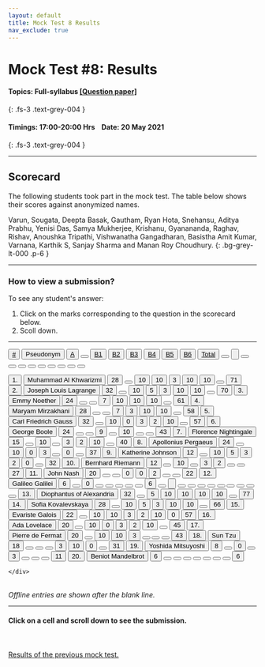 ```yaml
---
layout: default
title: Mock Test 8 Results
nav_exclude: true
---
```



#  Mock Test #8: Results

#### Topics: Full-syllabus  [[Question paper]](/docs/mock_test/008_may_20_full)
{: .fs-3 .text-grey-004 }


#### Timings: 17:00-20:00 Hrs &nbsp;&nbsp;  Date: 20 May 2021
{: .fs-3 .text-grey-004 }

---


## Scorecard


The following students took part in the mock test. The table below shows their scores against anonymized names.



Varun, Sougata, Deepta Basak, Gautham, Ryan Hota,  Snehansu,  Aditya Prabhu,  Yenisi Das,  Samya Mukherjee,
Krishanu,  Gyanananda,  Raghav,  Rishav,  Anoushka Tripathi,  Vishwanatha Gangadharan,  Basistha Amit Kumar,
Varnana,  Karthik S, Sanjay Sharma and Manan Roy Choudhury.
{: .bg-grey-lt-000 .p-6 }


---

### How to view a submission?

To see any student's answer:

1. Click on the marks corresponding to the question in the scorecard below.
2. Scoll down.


---

  <div class="markpalette">
      <div class="markpalette-keys">

<button class="markbutton white"><u>#</u></button>
<input type="button" class="markbutton white" value="Pseudonym"/>
<button class="markbutton white"><u>A</u></button>
<button class="markbutton white"></button>
<button class="markbutton white"><u>B1</u></button>
<button class="markbutton white"><u>B2</u></button>
<button class="markbutton white"><u>B3</u></button>
<button class="markbutton white"><u>B4</u></button>
<button class="markbutton white"><u>B5</u></button>
<button class="markbutton white"><u>B6</u></button>
<button class="markbutton white"><u>Total</u></button>
<button class="markbutton white"></button>
<input type="button" class="markbutton white" value=""/>
<button class="markbutton white" ></button>
<button class="markbutton white"></button>
<button class="markbutton white"></button>
<button class="markbutton white"></button>
<button class="markbutton white"></button>
<button class="markbutton white"></button>
<button class="markbutton white"></button>
<button class="markbutton white"></button>
<button class="markbutton white"></button>




<button class="markbutton rank">1. </button>
<input type="button" class="markbutton white" value="Muhammad Al Khwarizmi"/>
<button class="markbutton blank" onclick = "markdisplay('Muhammad_Al_Khwarizmi/PartA',8)">28</button>
<button class="button white"></button>
<button class="markbutton right" onclick = "markdisplay('Muhammad_Al_Khwarizmi/B1',8)">10</button>
<button class="markbutton right" onclick = "markdisplay('Muhammad_Al_Khwarizmi/B2',8)">10</button>
<button class="markbutton wrong" onclick = "markdisplay('Muhammad_Al_Khwarizmi/B3',8)">3</button>
<button class="markbutton right" onclick = "markdisplay('Muhammad_Al_Khwarizmi/B4',8)">10</button>
<button class="markbutton right" onclick = "markdisplay('Muhammad_Al_Khwarizmi/B5',8)">10</button>
<button class="button blank"></button>
<button class="markbutton total">71</button>
<button class="markbutton rank">2. </button>
<input type="button" class="markbutton white" value="Joseph Louis Lagrange"/>
<button class="markbutton blank" onclick = "markdisplay('Joseph_Louis_Lagrange/PartA',8)">32</button>
<button class="button white"></button>
<button class="markbutton right" onclick = "markdisplay('Joseph_Louis_Lagrange/B1',8)">10</button>
<button class="markbutton right" onclick = "markdisplay('Joseph_Louis_Lagrange/B2',8)">5</button>
<button class="markbutton wrong" onclick = "markdisplay('Joseph_Louis_Lagrange/B3',8)">3</button>
<button class="markbutton right" onclick = "markdisplay('Joseph_Louis_Lagrange/B4',8)">10</button>
<button class="markbutton right" onclick = "markdisplay('Joseph_Louis_Lagrange/B5',8)">10</button>
<button class="button blank"></button>
<button class="markbutton total">70</button>
<button class="markbutton rank">3. </button>
<input type="button" class="markbutton white" value="Emmy Noether"/>
<button class="markbutton blank" onclick = "markdisplay('Emmy_Noether/PartA',8)">24</button>
<button class="button white"></button>
<button class="button blank"></button>
<button class="markbutton right" onclick = "markdisplay('Emmy_Noether/B2',8)">7</button>
<button class="markbutton right" onclick = "markdisplay('Emmy_Noether/B3',8)">10</button>
<button class="markbutton right" onclick = "markdisplay('Emmy_Noether/B4',8)">10</button>
<button class="markbutton right" onclick = "markdisplay('Emmy_Noether/B5',8)">10</button>
<button class="button blank"></button>
<button class="markbutton total">61</button>
<button class="markbutton rank">4. </button>
<input type="button" class="markbutton white" value="Maryam Mirzakhani"/>
<button class="markbutton blank" onclick = "markdisplay('Maryam_Mirzakhani/PartA',8)">28</button>
<button class="button white"></button>
<button class="button blank"></button>
<button class="markbutton right" onclick = "markdisplay('Maryam_Mirzakhani/B2',8)">7</button>
<button class="markbutton wrong" onclick = "markdisplay('Maryam_Mirzakhani/B3',8)">3</button>
<button class="markbutton right" onclick = "markdisplay('Maryam_Mirzakhani/B4',8)">10</button>
<button class="markbutton right" onclick = "markdisplay('Maryam_Mirzakhani/B5',8)">10</button>
<button class="button blank"></button>
<button class="markbutton total">58</button>
<button class="markbutton rank">5. </button>
<input type="button" class="markbutton white" value="Carl Friedrich Gauss"/>
<button class="markbutton blank" onclick = "markdisplay('Carl_Friedrich_Gauss/PartA',8)">32</button>
<button class="button white"></button>
<button class="markbutton right" onclick = "markdisplay('Carl_Friedrich_Gauss/B1',8)">10</button>
<button class="markbutton wrong" onclick = "markdisplay('Carl_Friedrich_Gauss/B2',8)">0</button>
<button class="markbutton wrong" onclick = "markdisplay('Carl_Friedrich_Gauss/B3',8)">3</button>
<button class="markbutton wrong" onclick = "markdisplay('Carl_Friedrich_Gauss/B4',8)">2</button>
<button class="markbutton right" onclick = "markdisplay('Carl_Friedrich_Gauss/B5',8)">10</button>
<button class="button blank"></button>
<button class="markbutton total">57</button>
<button class="markbutton rank">6. </button>
<input type="button" class="markbutton white" value="George Boole"/>
<button class="markbutton blank" onclick = "markdisplay('George_Boole/PartA',8)">24</button>
<button class="button white"></button>
<button class="button blank"></button>
<button class="markbutton right" onclick = "markdisplay('George_Boole/B2',8)">9</button>
<button class="button blank"></button>
<button class="markbutton right" onclick = "markdisplay('George_Boole/B4',8)">10</button>
<button class="button blank"></button>
<button class="button blank"></button>
<button class="markbutton total">43</button>
<button class="markbutton rank">7. </button>
<input type="button" class="markbutton white" value="Florence Nightingale"/>
<button class="markbutton blank" onclick = "markdisplay('Florence_Nightingale/PartA',8)">15</button>
<button class="button white"></button>
<button class="markbutton right" onclick = "markdisplay('Florence_Nightingale/B1',8)">10</button>
<button class="button blank"></button>
<button class="markbutton wrong" onclick = "markdisplay('Florence_Nightingale/B3',8)">3</button>
<button class="markbutton wrong" onclick = "markdisplay('Florence_Nightingale/B4',8)">2</button>
<button class="markbutton right" onclick = "markdisplay('Florence_Nightingale/B5',8)">10</button>
<button class="button blank"></button>
<button class="markbutton total">40</button>
<button class="markbutton rank">8. </button>
<input type="button" class="markbutton white" value="Apollonius Pergaeus"/>
<button class="markbutton blank" onclick = "markdisplay('Apollonius_Pergaeus/PartA',8)">24</button>
<button class="button white"></button>
<button class="markbutton right" onclick = "markdisplay('Apollonius_Pergaeus/B1',8)">10</button>
<button class="markbutton wrong" onclick = "markdisplay('Apollonius_Pergaeus/B2',8)">0</button>
<button class="markbutton wrong" onclick = "markdisplay('Apollonius_Pergaeus/B3',8)">3</button>
<button class="button blank"></button>
<button class="markbutton wrong" onclick = "markdisplay('Apollonius_Pergaeus/B5',8)">0</button>
<button class="button blank"></button>
<button class="markbutton total">37</button>
<button class="markbutton rank">9. </button>
<input type="button" class="markbutton white" value="Katherine Johnson"/>
<button class="markbutton blank" onclick = "markdisplay('Katherine_Johnson/PartA',8)">12</button>
<button class="button white"></button>
<button class="markbutton right" onclick = "markdisplay('Katherine_Johnson/B1',8)">10</button>
<button class="markbutton right" onclick = "markdisplay('Katherine_Johnson/B2',8)">5</button>
<button class="markbutton wrong" onclick = "markdisplay('Katherine_Johnson/B3',8)">3</button>
<button class="markbutton wrong" onclick = "markdisplay('Katherine_Johnson/B4',8)">2</button>
<button class="markbutton wrong" onclick = "markdisplay('Katherine_Johnson/B5',8)">0</button>
<button class="button blank"></button>
<button class="markbutton total">32</button>
<button class="markbutton rank">10. </button>
<input type="button" class="markbutton white" value="Bernhard Riemann"/>
<button class="markbutton blank" onclick = "markdisplay('Bernhard_Riemann/PartA',8)">12</button>
<button class="button white"></button>
<button class="markbutton right" onclick = "markdisplay('Bernhard_Riemann/B1',8)">10</button>
<button class="button blank"></button>
<button class="markbutton wrong" onclick = "markdisplay('Bernhard_Riemann/B3',8)">3</button>
<button class="markbutton wrong" onclick = "markdisplay('Bernhard_Riemann/B4',8)">2</button>
<button class="button blank"></button>
<button class="button blank"></button>
<button class="markbutton total">27</button>
<button class="markbutton rank">11. </button>
<input type="button" class="markbutton white" value="John Nash"/>
<button class="markbutton blank" onclick = "markdisplay('John_Nash/PartA',8)">20</button>
<button class="button white"></button>
<button class="button blank"></button>
<button class="markbutton wrong" onclick = "markdisplay('John_Nash/B2',8)">0</button>
<button class="markbutton wrong" onclick = "markdisplay('John_Nash/B3',8)">0</button>
<button class="markbutton wrong" onclick = "markdisplay('John_Nash/B4',8)">2</button>
<button class="button blank"></button>
<button class="button blank"></button>
<button class="markbutton total">22</button>
<button class="markbutton rank">12. </button>
<input type="button" class="markbutton white" value="Galileo Galilei"/>
<button class="markbutton blank" onclick = "markdisplay('Galileo_Galilei/PartA',8)">6</button>
<button class="button white"></button>
<button class="markbutton wrong" onclick = "markdisplay('Galileo_Galilei/B1',8)">0</button>
<button class="button blank"></button>
<button class="button blank"></button>
<button class="button blank"></button>
<button class="button blank"></button>
<button class="button blank"></button>
<button class="markbutton total">6</button>
<button class="markbutton white"></button>
<input type="button" class="markbutton white" value=""/>
<button class="markbutton white"></button>
<button class="markbutton white"></button>
<button class="markbutton white"></button>
<button class="markbutton white"></button>
<button class="markbutton white"></button>
<button class="markbutton white"></button>
<button class="markbutton white"></button>
<button class="markbutton white"></button>
<button class="markbutton white"></button>
<button class="markbutton rank">13. </button>
<input type="button" class="markbutton white" value="Diophantus of Alexandria"/>
<button class="markbutton blank" onclick = "markdisplay('Diophantus_of_Alexandria/PartA',8)">32</button>
<button class="button white"></button>
<button class="markbutton right" onclick = "markdisplay('Diophantus_of_Alexandria/B1',8)">5</button>
<button class="markbutton right" onclick = "markdisplay('Diophantus_of_Alexandria/B2',8)">10</button>
<button class="markbutton right" onclick = "markdisplay('Diophantus_of_Alexandria/B3',8)">10</button>
<button class="markbutton right" onclick = "markdisplay('Diophantus_of_Alexandria/B4',8)">10</button>
<button class="markbutton right" onclick = "markdisplay('Diophantus_of_Alexandria/B5',8)">10</button>
<button class="button blank"></button>
<button class="markbutton total">77</button>
<button class="markbutton rank">14. </button>
<input type="button" class="markbutton white" value="Sofia Kovalevskaya"/>
<button class="markbutton blank" onclick = "markdisplay('Sofia_Kovalevskaya/PartA',8)">28</button>
<button class="button white"></button>
<button class="markbutton right" onclick = "markdisplay('Sofia_Kovalevskaya/B1',8)">10</button>
<button class="markbutton right" onclick = "markdisplay('Sofia_Kovalevskaya/B2',8)">5</button>
<button class="markbutton wrong" onclick = "markdisplay('Sofia_Kovalevskaya/B3',8)">3</button>
<button class="markbutton right" onclick = "markdisplay('Sofia_Kovalevskaya/B4',8)">10</button>
<button class="markbutton right" onclick = "markdisplay('Sofia_Kovalevskaya/B5',8)">10</button>
<button class="button blank"></button>
<button class="markbutton total">66</button>
<button class="markbutton rank">15. </button>
<input type="button" class="markbutton white" value="Evariste Galois"/>
<button class="markbutton blank" onclick = "markdisplay('Evariste_Galois/PartA',8)">22</button>
<button class="button white"></button>
<button class="markbutton right" onclick = "markdisplay('Evariste_Galois/B1',8)">10</button>
<button class="markbutton right" onclick = "markdisplay('Evariste_Galois/B2',8)">10</button>
<button class="markbutton wrong" onclick = "markdisplay('Evariste_Galois/B3',8)">3</button>
<button class="markbutton wrong" onclick = "markdisplay('Evariste_Galois/B4',8)">2</button>
<button class="markbutton right" onclick = "markdisplay('Evariste_Galois/B5',8)">10</button>
<button class="markbutton wrong" onclick = "markdisplay('Evariste_Galois/B6',8)">0</button>
<button class="markbutton total">57</button>
<button class="markbutton rank">16. </button>
<input type="button" class="markbutton white" value="Ada Lovelace"/>
<button class="markbutton blank" onclick = "markdisplay('Ada_Lovelace/PartA',8)">20</button>
<button class="button white"></button>
<button class="markbutton right" onclick = "markdisplay('Ada_Lovelace/B1',8)">10</button>
<button class="markbutton wrong" onclick = "markdisplay('Ada_Lovelace/B2',8)">0</button>
<button class="markbutton wrong" onclick = "markdisplay('Ada_Lovelace/B3',8)">3</button>
<button class="markbutton wrong" onclick = "markdisplay('Ada_Lovelace/B4',8)">2</button>
<button class="markbutton right" onclick = "markdisplay('Ada_Lovelace/B5',8)">10</button>
<button class="button blank"></button>
<button class="markbutton total">45</button>
<button class="markbutton rank">17. </button>
<input type="button" class="markbutton white" value="Pierre de Fermat"/>
<button class="markbutton blank" onclick = "markdisplay('Pierre_de_Fermat/PartA',8)">20</button>
<button class="button white"></button>
<button class="markbutton right" onclick = "markdisplay('Pierre_de_Fermat/B1',8)">10</button>
<button class="markbutton right" onclick = "markdisplay('Pierre_de_Fermat/B2',8)">10</button>
<button class="markbutton wrong" onclick = "markdisplay('Pierre_de_Fermat/B3',8)">3</button>
<button class="button blank"></button>
<button class="button blank"></button>
<button class="button blank"></button>
<button class="markbutton total">43</button>
<button class="markbutton rank">18. </button>
<input type="button" class="markbutton white" value="Sun Tzu"/>
<button class="markbutton blank" onclick = "markdisplay('Sun_Tzu/PartA',8)">18</button>
<button class="button white"></button>
<button class="button blank"></button>
<button class="button blank"></button>
<button class="markbutton wrong" onclick = "markdisplay('Sun_Tzu/B3',8)">3</button>
<button class="markbutton right" onclick = "markdisplay('Sun_Tzu/B4',8)">10</button>
<button class="markbutton wrong" onclick = "markdisplay('Sun_Tzu/B5',8)">0</button>
<button class="button blank"></button>
<button class="markbutton total">31</button>
<button class="markbutton rank">19. </button>
<input type="button" class="markbutton white" value="Yoshida Mitsuyoshi"/>
<button class="markbutton blank" onclick = "markdisplay('Yoshida_Mitsuyoshi/PartA',8)">8</button>
<button class="button white"></button>
<button class="markbutton wrong" onclick = "markdisplay('Yoshida_Mitsuyoshi/B1',8)">0</button>
<button class="button blank"></button>
<button class="markbutton wrong" onclick = "markdisplay('Yoshida_Mitsuyoshi/B3',8)">3</button>
<button class="button blank"></button>
<button class="button blank"></button>
<button class="button blank"></button>
<button class="markbutton total">11</button>
<button class="markbutton rank">20. </button>
<input type="button" class="markbutton white" value="Beniot Mandelbrot"/>
<button class="markbutton blank" onclick = "markdisplay('Beniot_Mandelbrot/PartA',8)">6</button>
<button class="button white"></button>
<button class="button blank"></button>
<button class="button blank"></button>
<button class="button blank"></button>
<button class="button blank"></button>
<button class="button blank"></button>
<button class="button blank"></button>
<button class="markbutton total">6</button>





    </div>
</div>

<br>
<i>Offline entries are shown after the blank line.</i>

<hr>

<div style="min-height:2px" id="themarktext">
<h4>Click on a cell and scroll down to see the submission.</h4>
</div>


<br>
<br>
<a href="/docs/mock_test/007_may_6_scorecard">Results of the previous mock test.</a>
<br>



